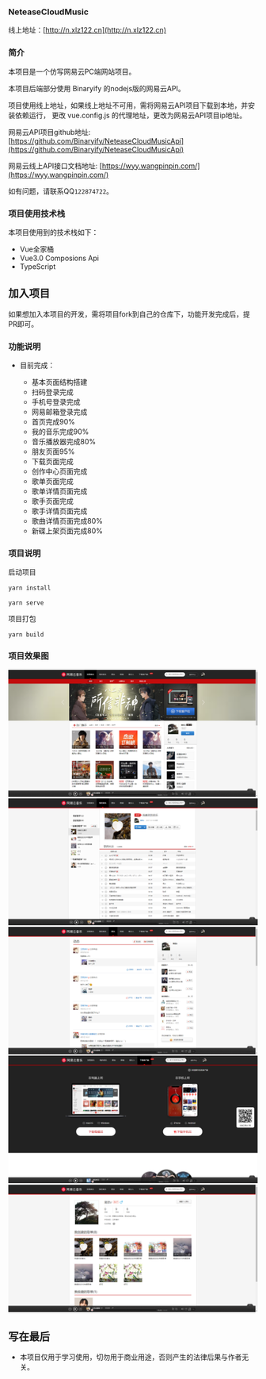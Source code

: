 ### NeteaseCloudMusic

线上地址：[http://n.xlz122.cn](http://n.xlz122.cn)

### 简介

本项目是一个仿写网易云PC端网站项目。

本项目后端部分使用 Binaryify 的nodejs版的网易云API。

项目使用线上地址，如果线上地址不可用，需将网易云API项目下载到本地，并安装依赖运行，
更改 vue.config.js 的代理地址，更改为网易云API项目ip地址。

网易云API项目github地址: [https://github.com/Binaryify/NeteaseCloudMusicApi](https://github.com/Binaryify/NeteaseCloudMusicApi)

网易云线上API接口文档地址: [https://wyy.wangpinpin.com/](https://wyy.wangpinpin.com/)

如有问题，请联系QQ``122874722``。

### 项目使用技术栈

本项目使用到的技术栈如下：
* Vue全家桶
* Vue3.0 Composions Api
* TypeScript

## 加入项目

如果想加入本项目的开发，需将项目fork到自己的仓库下，功能开发完成后，提PR即可。
  
### 功能说明

* 目前完成：

	* 基本页面结构搭建
	* 扫码登录完成
	* 手机号登录完成
	* 网易邮箱登录完成
	* 首页完成90%
	* 我的音乐完成90%
	* 音乐播放器完成80%
	* 朋友页面95%
	* 下载页面完成
	* 创作中心页面完成
	* 歌单页面完成
	* 歌单详情页面完成
	* 歌手页面完成
	* 歌手详情页面完成
	* 歌曲详情页面完成80%
	* 新碟上架页面完成80%
### 项目说明

启动项目

```
yarn install
```

```
yarn serve
```

项目打包

```
yarn build
```

### 项目效果图

![](./src/assets/design-sketch/home.png)
![](./src/assets/design-sketch/my-music.png)
![](./src/assets/design-sketch/friend.png)
![](./src/assets/design-sketch/download.png)
![](./src/assets/design-sketch/my-home.png)
## 写在最后

* 本项目仅用于学习使用，切勿用于商业用途，否则产生的法律后果与作者无关。
